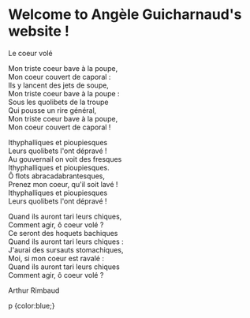 <head>
<h1> Welcome to Angèle Guicharnaud's website ! </h1>
  </head>
  <p> Le coeur volé

Mon triste coeur bave à la poupe,<br/>
Mon coeur couvert de caporal :<br/>
Ils y lancent des jets de soupe,<br/>
Mon triste coeur bave à la poupe :<br/>
Sous les quolibets de la troupe<br/>
Qui pousse un rire général,<br/>
Mon triste coeur bave à la poupe,<br/>
Mon coeur couvert de caporal !<br/>

Ithyphalliques et pioupiesques <br/>
Leurs quolibets l'ont dépravé !<br/>
Au gouvernail on voit des fresques <br/>
Ithyphalliques et pioupiesques.<br/>
Ô flots abracadabrantesques, <br/>
Prenez mon coeur, qu'il soit lavé ! <br/>
Ithyphalliques et pioupiesques <br/>
Leurs quolibets l'ont dépravé ! <br/>

Quand ils auront tari leurs chiques, <br/>
Comment agir, ô coeur volé ? <br/>
Ce seront des hoquets bachiques <br/>
Quand ils auront tari leurs chiques : <br/>
J'aurai des sursauts stomachiques, <br/>
Moi, si mon coeur est ravalé : <br/>
Quand ils auront tari leurs chiques <br/>
Comment agir, ô coeur volé ? <br/>

Arthur Rimbaud
</p>

p {color:blue;}


